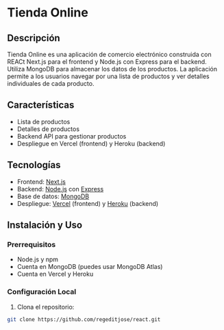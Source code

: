 # Tienda Online

## Descripción

Tienda Online es una aplicación de comercio electrónico construida con REACt Next.js para el frontend y Node.js con Express para el backend. Utiliza MongoDB para almacenar los datos de los productos. La aplicación permite a los usuarios navegar por una lista de productos y ver detalles individuales de cada producto.

## Características

- Lista de productos
- Detalles de productos
- Backend API para gestionar productos
- Despliegue en Vercel (frontend) y Heroku (backend)

## Tecnologías

- Frontend: [Next.js](https://nextjs.org/)
- Backend: [Node.js](https://nodejs.org/) con [Express](https://expressjs.com/)
- Base de datos: [MongoDB](https://www.mongodb.com/)
- Despliegue: [Vercel](https://vercel.com/) (frontend) y [Heroku](https://www.heroku.com/) (backend)

## Instalación y Uso

### Prerrequisitos

- Node.js y npm
- Cuenta en MongoDB (puedes usar MongoDB Atlas)
- Cuenta en Vercel y Heroku

### Configuración Local

1. Clona el repositorio:

```bash
git clone https://github.com/regeditjose/react.git
